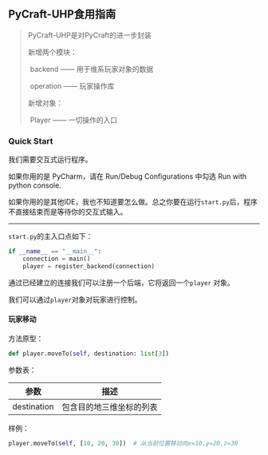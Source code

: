 ## PyCraft-UHP食用指南

> PyCraft-UHP是对PyCraft的进一步封装
>
> 新增两个模块：
>
> ​	backend —— 用于维系玩家对象的数据
>
> ​	operation —— 玩家操作库
>
> 新增对象：
>
> ​	Player —— 一切操作的入口

### Quick Start

我们需要交互式运行程序。

如果你用的是 PyCharm，请在 Run/Debug Configurations 中勾选 Run with python console.

如果你用的是其他IDE，我也不知道要怎么做。总之你要在运行`start.py`后，程序不直接结束而是等待你的交互式输入。

---

`start.py`的主入口点如下：

```python
if __name__ == "__main__":
    connection = main()
    player = register_backend(connection)
```

通过已经建立的连接我们可以注册一个后端，它将返回一个`player` 对象。

我们可以通过`player`对象对玩家进行控制。

#### 玩家移动

方法原型：

```python
def player.moveTo(self, destination: list[3])
```

参数表：

| 参数        | 描述                     |
| ----------- | ------------------------ |
| destination | 包含目的地三维坐标的列表 |

样例：

```python
player.moveTo(self, [10, 20, 30])  # 从当前位置移动向x=10,y=20,z=30
```

